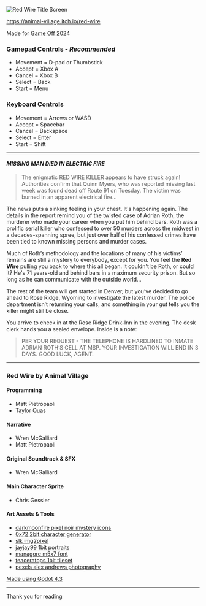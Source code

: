 ![Red Wire Title Screen](https://img.itch.zone/aW1nLzE4NzA0NzkzLnBuZw==/315x250%23c/K%2F3S%2B7.png "Red Wire")

https://animal-village.itch.io/red-wire

Made for [Game Off 2024](https://itch.io/jam/game-off-2024)

### Gamepad Controls - *Recommended*
- Movement = D-pad or Thumbstick
- Accept = Xbox A
- Cancel = Xbox B
- Select = Back
- Start = Menu
### Keyboard Controls
- Movement = Arrows or WASD
- Accept = Spacebar
- Cancel = Backspace
- Select = Enter
- Start = Shift

---

#### _MISSING MAN DIED IN ELECTRIC FIRE_
> The enigmatic RED WIRE KILLER appears to have struck again! Authorities confirm that Quinn Myers, who was reported missing last week was found dead off Route 91 on Tuesday. The victim was burned in an apparent electrical fire...

The news puts a sinking feeling in your chest. It's happening again. The details in the report remind you of the twisted case of Adrian Roth, the murderer who made your career when you put him behind bars. Roth was a prolific serial killer who confessed to over 50 murders across the midwest in a decades-spanning spree, but just over half of his confessed crimes have been tied to known missing persons and murder cases.<p>
Much of Roth’s methodology and the locations of many of his victims’ remains are still a mystery to everybody, except for you. You feel the **Red Wire** pulling you back to where this all began. It couldn't be Roth, or could it? He's 71 years-old and behind bars in a maximum security prison. But so long as he can communicate with the outside world...<p>
The rest of the team will get started in Denver, but you’ve decided to go ahead to Rose Ridge, Wyoming to investigate the latest murder. The police department isn’t returning your calls,  and something in your gut tells you the killer might still be close.<p>
You arrive to check in at the Rose Ridge Drink-Inn in the evening. The desk clerk hands you a sealed envelope. Inside is a note:
>PER YOUR REQUEST - THE TELEPHONE IS HARDLINED TO INMATE ADRIAN ROTH’S CELL AT MSP. YOUR INVESTIGATION WILL END IN 3 DAYS. GOOD LUCK, AGENT.

---

### Red Wire by Animal Village

#### Programming
- Matt Pietropaoli
- Taylor Quas
#### Narrative
- Wren McGalliard
- Matt Pietropaoli
#### Original Soundtrack & SFX
- Wren McGalliard
#### Main Character Sprite
- Chris Gessler
#### Art Assets & Tools
- [darkmoonfire pixel noir mystery icons](https://darkmoonfire.itch.io/pixel-noir-mystery-icons)
- [0x72 2bit character generator](https://0x72.itch.io/2bitcharactergenerator)
- [slk img2pixel](https://captain4lk.itch.io/slk-img2pixel)
- [jayjay99 1bit portraits](https://jayjay99.itch.io/1-bit-portraits)
- [managore m5x7 font](https://managore.itch.io/m5x7)
- [teaceratops 1bit tileset](https://teaceratops.itch.io/1-bit-tileset)
- [pexels alex andrews photography](https://www.pexels.com/photo/three-black-handset-toys-821754/)

[Made using Godot 4.3](https://godotengine.org/)

---
Thank you for reading

